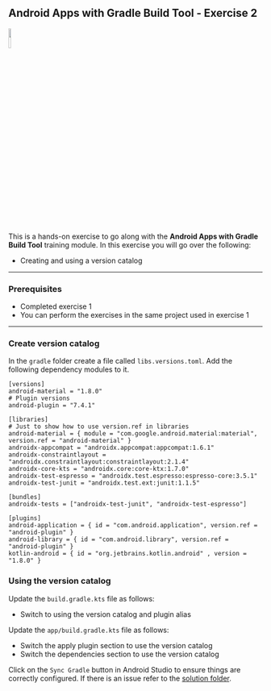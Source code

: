 ## Android Apps with Gradle Build Tool - Exercise 2

<p align="left">
<img width="10%" height="10%" src="https://user-images.githubusercontent.com/120980/174325546-8558160b-7f16-42cb-af0f-511849f22ebc.png">
</p>

This is a hands-on exercise to go along with the
**Android Apps with Gradle Build Tool** training module. In this exercise
you will go over the following:

* Creating and using a version catalog

---
### Prerequisites

* Completed exercise 1
* You can perform the exercises in the same project used in exercise 1

---
### Create version catalog

In the `gradle` folder create a file called `libs.versions.toml`. Add the
following dependency modules to it.

```text
[versions]
android-material = "1.8.0"
# Plugin versions
android-plugin = "7.4.1"

[libraries]
# Just to show how to use version.ref in libraries
android-material = { module = "com.google.android.material:material", version.ref = "android-material" }
androidx-appcompat = "androidx.appcompat:appcompat:1.6.1"
androidx-constraintlayout = "androidx.constraintlayout:constraintlayout:2.1.4"
androidx-core-kts = "androidx.core:core-ktx:1.7.0"
androidx-test-espresso = "androidx.test.espresso:espresso-core:3.5.1"
androidx-test-junit = "androidx.test.ext:junit:1.1.5"

[bundles]
androidx-tests = ["androidx-test-junit", "androidx-test-espresso"]

[plugins]
android-application = { id = "com.android.application", version.ref = "android-plugin" }
android-library = { id = "com.android.library", version.ref = "android-plugin" }
kotlin-android = { id = "org.jetbrains.kotlin.android" , version = "1.8.0" }
```

### Using the version catalog

Update the `build.gradle.kts` file as follows:

* Switch to using the version catalog and plugin alias

Update the `app/build.gradle.kts` file as follows:

* Switch the apply plugin section to use the version catalog
* Switch the dependencies section to use the version catalog

Click on the `Sync Gradle` button in Android Studio to ensure things are
correctly configured. If there is an issue refer to the
[solution folder](solution/).
